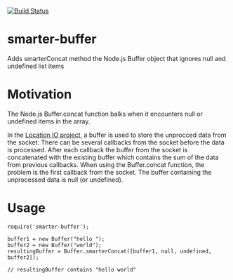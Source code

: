 
[![Build Status](https://travis-ci.org/alexbirkett/smarter-buffer.png)](https://travis-ci.org/alexbirkett/smarter-buffer)

smarter-buffer
==============

Adds smarterConcat method the Node.js Buffer object that ignores null and undefined list items

Motivation
==========
The Node.js Buffer.concat function balks when it encounters null or undefined items in the array. 

In the [Location IO project](https://github.com/alexbirkett/location.io), a buffer is used to store the unprocced data from the socket. There can be several callbacks from the socket before the data is processed. After each callback the buffer from the socket is concatenated with the existing buffer which contains the sum of the data from previous callbacks. When using the Buffer.concat function, the problem is the first callback from the socket. The buffer containing the unprocessed data is null (or undefined).

Usage
=====
    require('smarter-buffer');
    
    buffer1 = new Buffer("hello ");
    buffer2 = new Buffer("world");
    resultingBuffer = Buffer.smarterConcat([buffer1, null, undefined, buffer2]);
    
    // resultingBuffer contains "hello world"




